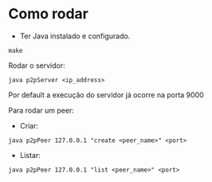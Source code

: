 # Como rodar

- Ter Java instalado e configurado.


```
make
```

Rodar o servidor: 

```
java p2pServer <ip_address>
```

Por default a execução do servidor já ocorre na porta 9000

Para rodar um peer: 

- Criar: 

```
java p2pPeer 127.0.0.1 "create <peer_name>" <port>
```

- Listar: 

```
java p2pPeer 127.0.0.1 "list <peer_name>" <port>
```
